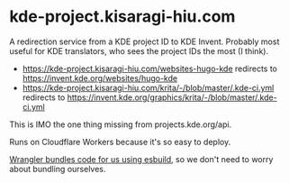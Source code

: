 # kde-project.kisaragi-hiu.com

A redirection service from a KDE project ID to KDE Invent. Probably most useful for KDE translators, who sees the project IDs the most (I think).

- https://kde-project.kisaragi-hiu.com/websites-hugo-kde redirects to https://invent.kde.org/websites/hugo-kde
- https://kde-project.kisaragi-hiu.com/krita/-/blob/master/.kde-ci.yml redirects to https://invent.kde.org/graphics/krita/-/blob/master/.kde-ci.yml

This is IMO the one thing missing from projects.kde.org/api.

Runs on Cloudflare Workers because it's so easy to deploy.

[Wrangler bundles code for us using esbuild](https://developers.cloudflare.com/workers/wrangler/bundling/), so we don't need to worry about bundling ourselves.
